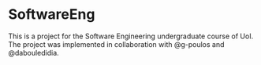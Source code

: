 # SoftwareEng

This is a project for the Software Engineering undergraduate course of UoI. \
The project was implemented in collaboration with @g-poulos and @dabouledidia.


